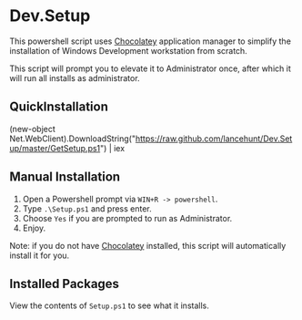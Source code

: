 Dev.Setup
=========

This powershell script uses [Chocolatey][choco] application manager to simplify the installation of Windows Development workstation from scratch.

This script will prompt you to elevate it to Administrator once, after which it will run all installs as administrator.

## QuickInstallation

 (new-object Net.WebClient).DownloadString("https://raw.github.com/lancehunt/Dev.Setup/master/GetSetup.ps1") | iex

## Manual Installation

1. Open a Powershell prompt via `WIN+R -> powershell`.
2. Type `.\Setup.ps1` and press enter.
3. Choose `Yes` if you are prompted to run as Administrator.  
4. Enjoy.


Note: if you do not have [Chocolatey][choco] installed, this script will automatically install it for you.


## Installed Packages

View the contents of `Setup.ps1` to see what it installs.



[choco]: http://chocolatey.org/

